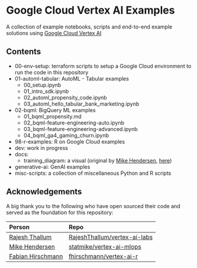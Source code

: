 # Google Cloud Vertex AI Examples

A collection of example notebooks, scripts and end-to-end example solutions using [Google Cloud Vertex AI ](https://cloud.google.com/vertex-ai0)

## Contents 

* 00-env-setup: terraform scripts to setup a Google Cloud environment to run the code in this repository
* 01-automl-tabular: AutoML - Tabular examples 
  * 00_setup.ipynb
  * 01_intro_sdk.ipynb
  * 02_automl_propensity_code.ipynb
  * 03_automl_hello_tabular_bank_marketing.ipynb
* 02-bqml: BigQuery ML examples
  * 01_bqml_propensity.md
  * 02_bqml-feature-engineering-auto.ipynb
  * 03_bqml-feature-engineering-advanced.ipynb
  * 04_bqml_ga4_gaming_churn.ipynb
* 98-r-examples: R on Google Cloud examples
* dev: work in progress
* docs: 
  * training_diagram: a visual (original by [Mike Hendersen](https://github.com/statmike), [here](https://github.com/statmike/vertex-ai-mlops/blob/main/architectures/overview/training2.png))
* generative-ai: GenAI examples
* misc-scripts: a collection of miscellaneous Python and R scripts 


## Acknowledgements

A big thank you to the following who have open sourced their code and served as the foundation for this repository:

| Person | Repo |
|:-------|:-----|
| [Rajesh Thallum](https://github.com/RajeshThallam/) | [RajeshThallum/vertex-ai-labs](https://github.com/RajeshThallam/vertex-ai-labs) | 
| [Mike Hendersen](https://github.com/statmike) | [statmike/vertex-ai-mlops](https://github.com/statmike/vertex-ai-mlops) |
| [Fabian Hirschmann](https://github.com/fhirschmann) | [fhirschmann/vertex-ai-r](https://github.com/fhirschmann/vertex-ai-r) |